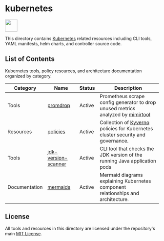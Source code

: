 # kubernetes

<img src="https://cdn.jsdelivr.net/gh/devicons/devicon/icons/kubernetes/kubernetes-plain.svg" width="40" height="40"/>

This directory contains [Kubernetes](https://kubernetes.io/) related resources including CLI tools, YAML manifests, helm charts, and controller source code.

## List of Contents

Kubernetes tools, policy resources, and architecture documentation organized by category.

| Category | Name | Status | Description |
|----------|------|--------|-------------|
| Tools | [promdrop](./promdrop/) | Active | Prometheus scrape config generator to drop unused metrics analyzed by [mimirtool](https://grafana.com/docs/mimir/latest/manage/tools/mimirtool/) |
| Resources | [policies](./policies/) | Active | Collection of [Kyverno](https://kyverno.io/) policies for Kubernetes cluster security and governance. |
| Tools | [jdk-version-scanner](./jdk-version-scanner/) | Active | CLI tool that checks the JDK version of the running Java application pods |
| Documentation | [mermaids](./mermaids/) | Active | Mermaid diagrams explaining Kubernetes component relationships and architecture. |

## License

All tools and resources in this directory are licensed under the repository's main [MIT License](../../LICENSE).
